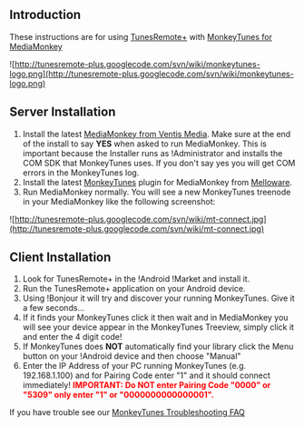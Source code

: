 ## Introduction ##

These instructions are for using [TunesRemote+](http://code.google.com/p/tunesremote-plus) with [MonkeyTunes for MediaMonkey](http://melloware.com/monkeytunes/)

![http://tunesremote-plus.googlecode.com/svn/wiki/monkeytunes-logo.png](http://tunesremote-plus.googlecode.com/svn/wiki/monkeytunes-logo.png)

## Server Installation ##

  1. Install the latest [MediaMonkey from Ventis Media](http://www.mediamonkey.com/).  Make sure at the end of the install to say **YES** when asked to run MediaMonkey.  This is important because the Installer runs as !Administrator and installs the COM SDK that MonkeyTunes uses.  If you don't say yes you will get COM errors in the MonkeyTunes log.
  1. Install the latest [MonkeyTunes](http://melloware.com/monkeytunes/) plugin for MediaMonkey from [Melloware](http://melloware.com/).
  1. Run MediaMonkey normally.  You will see a new MonkeyTunes treenode in your MediaMonkey like the following screenshot:

![http://tunesremote-plus.googlecode.com/svn/wiki/mt-connect.jpg](http://tunesremote-plus.googlecode.com/svn/wiki/mt-connect.jpg)

## Client Installation ##

  1. Look for TunesRemote+ in the !Android !Market and install it.
  1. Run the TunesRemote+ application on your Android device.
  1. Using !Bonjour it will try and discover your running MonkeyTunes.  Give it a few seconds...
  1. If it finds your MonkeyTunes click it then wait and in MediaMonkey you will see your device appear in the MonkeyTunes Treeview, simply click it and enter the 4 digit code!
  1. If MonkeyTunes does **NOT** automatically find your library click the Menu button on your !Android device and then choose "Manual"
  1. Enter the IP Address of your PC running MonkeyTunes (e.g. 192.168.1.100) and for Pairing Code enter "1" and it should connect immediately!  <font color='red'><b>IMPORTANT: Do NOT enter Pairing Code "0000" or "5309" only enter "1" or "0000000000000001".</b></font>

If you have trouble see our [MonkeyTunes Troubleshooting FAQ](http://forum.melloware.com/viewtopic.php?f=16&t=7703)